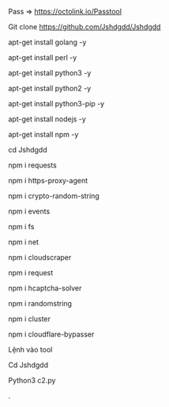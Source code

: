 Pass => https://octolink.io/Passtool 

Git clone https://github.com/Jshdgdd/Jshdgdd

apt-get install golang -y

apt-get install perl -y

apt-get install python3 -y

apt-get install python2 -y

apt-get install python3-pip -y

apt-get install nodejs -y

apt-get install npm -y

cd Jshdgdd 

npm i requests

npm i https-proxy-agent

npm i crypto-random-string

npm i events

npm i fs

npm i net

npm i cloudscraper

npm i request

npm i hcaptcha-solver

npm i randomstring

npm i cluster

npm i cloudflare-bypasser

Lệnh vào tool 

Cd Jshdgdd

Python3 c2.py

.

